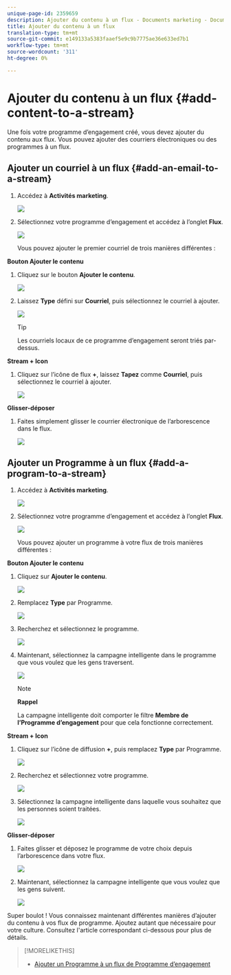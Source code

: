 ```yaml
---
unique-page-id: 2359659
description: Ajouter du contenu à un flux - Documents marketing - Documentation du produit
title: Ajouter du contenu à un flux
translation-type: tm+mt
source-git-commit: e149133a5383faaef5e9c9b7775ae36e633ed7b1
workflow-type: tm+mt
source-wordcount: '311'
ht-degree: 0%

---
```



# Ajouter du contenu à un flux {#add-content-to-a-stream}

Une fois votre programme d’engagement créé, vous devez ajouter du contenu aux flux. Vous pouvez ajouter des courriers électroniques ou des programmes à un flux.

## Ajouter un courriel à un flux {#add-an-email-to-a-stream}

1. Accédez à **Activités marketing**.

   ![](assets/login-marketing-activities-1.png)

1. Sélectionnez votre programme d’engagement et accédez à l’onglet **Flux**.

   ![](assets/streamstab.jpg)

   Vous pouvez ajouter le premier courriel de trois manières différentes :

**Bouton Ajouter le contenu**

1. Cliquez sur le bouton **Ajouter le contenu**.

   ![](assets/addcontentbutton.jpg)

1. Laissez **Type** défini sur **Courriel**, puis sélectionnez le courriel à ajouter.

   ![](assets/image2014-9-15-15-3a44-3a58.png)

   >[!TIP]
   >
   >Les courriels locaux de ce programme d’engagement seront triés par-dessus.

**Stream + Icon**

1. Cliquez sur l’icône de flux **+**, laissez **Tapez** comme **Courriel**, puis sélectionnez le courriel à ajouter.

   ![](assets/image2014-9-15-15-3a45-3a25.png)

**Glisser-déposer**

1. Faites simplement glisser le courrier électronique de l’arborescence dans le flux.

   ![](assets/dragstreamcontent.jpg)

## Ajouter un Programme à un flux {#add-a-program-to-a-stream}

1. Accédez à **Activités marketing**.

   ![](assets/login-marketing-activities-1.png)

1. Sélectionnez votre programme d’engagement et accédez à l’onglet **Flux**.

   ![](assets/streamstab.jpg)

   Vous pouvez ajouter un programme à votre flux de trois manières différentes :

**Bouton Ajouter le contenu**

1. Cliquez sur **Ajouter le contenu**.

   ![](assets/image2014-9-15-15-3a45-3a51.png)

1. Remplacez **Type** par Programme.

   ![](assets/image2014-9-15-15-3a46-3a0.png)

1. Recherchez et sélectionnez le programme.

   ![](assets/image2014-9-15-15-3a46-3a11.png)

1. Maintenant, sélectionnez la campagne intelligente dans le programme que vous voulez que les gens traversent.

   ![](assets/image2014-9-15-15-3a46-3a17.png)

   >[!NOTE]
   >
   >**Rappel**
   >
   >
   >La campagne intelligente doit comporter le filtre **Membre de l’Programme d’engagement** pour que cela fonctionne correctement.

**Stream + Icon**

1. Cliquez sur l’icône de diffusion **+**, puis remplacez **Type** par Programme.

   ![](assets/image2014-9-15-15-3a46-3a43.png)

1. Recherchez et sélectionnez votre programme.

   ![](assets/image2014-9-15-15-3a46-3a49.png)

1. Sélectionnez la campagne intelligente dans laquelle vous souhaitez que les personnes soient traitées.

   ![](assets/image2014-9-15-15-3a46-3a54.png)

**Glisser-déposer**

1. Faites glisser et déposez le programme de votre choix depuis l’arborescence dans votre flux.

   ![](assets/streamcadence.jpg)

1. Maintenant, sélectionnez la campagne intelligente que vous voulez que les gens suivent.

   ![](assets/image2014-9-15-15-3a47-3a8.png)

Super boulot ! Vous connaissez maintenant différentes manières d’ajouter du contenu à vos flux de programme. Ajoutez autant que nécessaire pour votre culture. Consultez l&#39;article correspondant ci-dessous pour plus de détails.

>[!MORELIKETHIS]
>
>* [Ajouter un Programme à un flux de Programme d’engagement](adding-a-program-to-an-engagement-program-stream.md)

>



